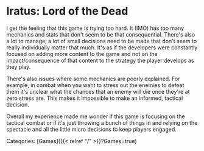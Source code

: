 # Iratus: Lord of the Dead

I get the feeling that this game is trying too hard.
It (IMO) has too many mechanics and stats that don't seem to be that
consequential.
There's also a lot to manage; a lot of small decisions need to be made that
don't seem to really individually matter that much.
It's as if the developers were constantly focused on adding more content to the
game and not on the impact/consequence of that content to the strategy the
player develops as they play.

There's also issues where some mechanics are poorly explained.
For example, in combat when you want to stress out the enemies to defeat them
it's unclear what the chances that an enemy will die once they're at zero stress
are.
This makes it impossible to make an informed, tactical decision.

Overall my experience made me wonder if this game is focusing on the tactical
combat or if it's just throwing a bunch of things in and relying on the
spectacle and all the little micro decisions to keep players engaged.

Categories: [Games]({{< relref "/" >}}?Games=true)